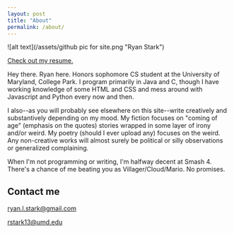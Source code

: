 ```yaml
---
layout: post
title: "About"
permalink: /about/
---
```


![alt text](/assets/github pic for site.png "Ryan Stark")

[Check out my resume.](../Resume.pdf)

Hey there. Ryan here. Honors sophomore CS student at the University of Maryland, College Park. I program primarily in Java and C, though I have working knowledge of some HTML and CSS and mess around with Javascript and Python every now and then.

I also--as you will probably see elsewhere on this site--write creatively and substantively depending on my mood. My fiction focuses on "coming of age" (emphasis on the quotes) stories wrapped in some layer of irony and/or weird. My poetry (should I ever upload any) focuses on the weird. Any non-creative works will almost surely be political or silly observations or generalized complaining.

When I'm not programming or writing, I'm halfway decent at Smash 4. There's a chance of me beating you as Villager/Cloud/Mario. No promises.

## Contact me

[ryan.l.stark@gmail.com](mailto:ryan.l.stark@gmail.com)

[rstark13@umd.edu](mailto:rstark13@umd.edu)

